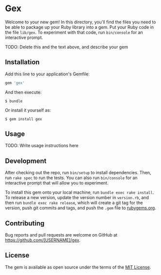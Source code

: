 # Gex

Welcome to your new gem! In this directory, you'll find the files you need to be able to package up your Ruby library into a gem. Put your Ruby code in the file `lib/gex`. To experiment with that code, run `bin/console` for an interactive prompt.

TODO: Delete this and the text above, and describe your gem

## Installation

Add this line to your application's Gemfile:

```ruby
gem 'gex'
```

And then execute:

    $ bundle

Or install it yourself as:

    $ gem install gex

## Usage

TODO: Write usage instructions here

## Development

After checking out the repo, run `bin/setup` to install dependencies. Then, run `rake spec` to run the tests. You can also run `bin/console` for an interactive prompt that will allow you to experiment.

To install this gem onto your local machine, run `bundle exec rake install`. To release a new version, update the version number in `version.rb`, and then run `bundle exec rake release`, which will create a git tag for the version, push git commits and tags, and push the `.gem` file to [rubygems.org](https://rubygems.org).

## Contributing

Bug reports and pull requests are welcome on GitHub at https://github.com/[USERNAME]/gex.

## License

The gem is available as open source under the terms of the [MIT License](https://opensource.org/licenses/MIT).
